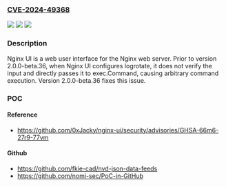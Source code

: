 ### [CVE-2024-49368](https://cve.mitre.org/cgi-bin/cvename.cgi?name=CVE-2024-49368)
![](https://img.shields.io/static/v1?label=Product&message=nginx-ui&color=blue)
![](https://img.shields.io/static/v1?label=Version&message=%3D%20%3C%202.0.0-beta.36%20&color=brighgreen)
![](https://img.shields.io/static/v1?label=Vulnerability&message=CWE-20%3A%20Improper%20Input%20Validation&color=brighgreen)

### Description

Nginx UI is a web user interface for the Nginx web server. Prior to version 2.0.0-beta.36, when Nginx UI configures logrotate, it does not verify the input and directly passes it to exec.Command, causing arbitrary command execution. Version 2.0.0-beta.36 fixes this issue.

### POC

#### Reference
- https://github.com/0xJacky/nginx-ui/security/advisories/GHSA-66m6-27r9-77vm

#### Github
- https://github.com/fkie-cad/nvd-json-data-feeds
- https://github.com/nomi-sec/PoC-in-GitHub

